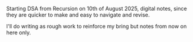 Starting DSA from Recursion on
10th of August 2025, digital notes, 
since they are quicker to make and easy to navigate and revise.

I'll do writing as rough work to reinforce my bring but notes from now on here only.